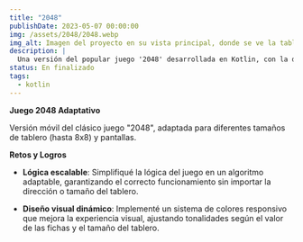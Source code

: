 ```yaml
---
title: "2048"
publishDate: 2023-05-07 00:00:00
img: /assets/2048/2048.webp
img_alt: Imagen del proyecto en su vista principal, donde se ve la tabla
description: |
  Una versión del popular juego '2048' desarrollada en Kotlin, con la diferencia de que el tamaño del tablero varía.
status: En finalizado
tags:
  - kotlin
---
```

**Juego 2048 Adaptativo**

Versión móvil del clásico juego "2048", adaptada para diferentes tamaños de tablero (hasta 8x8) y pantallas.

**Retos y Logros**

* **Lógica escalable**: Simplifiqué la lógica del juego en un algoritmo adaptable, garantizando el correcto funcionamiento sin importar la dirección o tamaño del tablero.

* **Diseño visual dinámico**: Implementé un sistema de colores responsivo que mejora la experiencia visual, ajustando tonalidades según el valor de las fichas y el tamaño del tablero.

